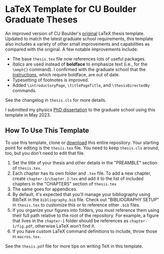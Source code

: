 # LaTeX Template for CU Boulder Graduate Theses

An improved version of CU Boulder's [original](https://www.colorado.edu/graduateschool/academic-resources/thesis-dissertation-specifications/thesis-dissertation-templates) LaTeX thesis template.  Updated to match the latest graduate school requirements, this template also includes a variety of other small improvements and capabilities as compared with the original.  A few notable improvements include:

- The base `thesis.tex` file now references lots of useful packages.
- _Italics_ are used instead of **boldface** to emphasize text (i.e., for the `\emph{}` command).  I confirmed with the graduate school that the [instructions](https://www.colorado.edu/graduateschool/sites/default/files/attached-files/latexthesisinstructions_2020.pdf), which require boldface, are out of date.
- Typesetting of footnotes is improved.
- Added `\introductoryPage`, `\titlePageTitle`, and `\thesisDirectedBy` commands.

See the changelog in `thesis.cls` for more details.

I submitted my physics [PhD dissertation](https://media.proquest.com/media/hms/PFT/2/7hwaR?_s=A2RkJg2HN1WqrgUA0fI4K213EXU%3D) to the graduate school using this template in May 2023.

## How To Use This Template

To use this template, clone or [download](https://github.com/GiacoCorsiglia/cu-boulder-thesis-template/archive/refs/heads/main.zip) this entire repository.  Your starting point for editing is the `thesis.tex` file.  You need to keep `thesis.cls` around, too, but you don't need to edit that file.

1. Set the title of your thesis and other details in the "PREAMBLE" section of `thesis.tex`.
2. Each chapter has its own folder and `.tex` file.  To add a new chapter, create `chapter-3/chapter.3.tex` and add it to the list of included chapters in the "CHAPTERS" section of `thesis.tex`
3. The same goes for appendices.
4. By default, it's expected that you'll manage your bibliography using BibTeX in the `bibliography.bib` file.  Check out "BIBLIOGRAPHY SETUP" in `thesis.tex` to customize this or to reference other `.bib` files.
5. If you organize your figures into folders, you must reference them using their full path relative to the root of the repository.  For example, a figure that lives in the `chapter-1` folder should be references as `chapter-1/fig.pdf`, otherwise LaTeX won’t find it.
6. If you have custom LaTeX command definitions to include, throw those in `macros.tex`.

See the `thesis.pdf` file for more tips on writing TeX in this template.

